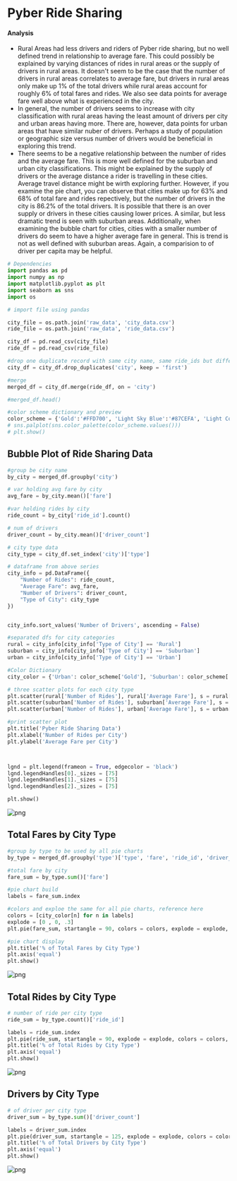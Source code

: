 
# Pyber Ride Sharing

#### Analysis

+ Rural Areas had less drivers and riders of Pyber ride sharing, but no well defined trend in relationship to average fare.  This could possibly be explained by varying distances of rides in rural areas or the supply of drivers in rural areas.  It doesn't seem to be the case that the number of drivers in rural areas correlates to average fare, but drivers in rural areas only make up 1% of the total drivers while rural areas account for roughly 6% of total fares and rides.  We also see data points for average fare well above what is experienced in the city.  
+ In general, the number of drivers seems to increase with city classification with rural areas having the least amount of drivers per city and urban areas having more.  There are, however, data points for urban areas that have similar nuber of drivers.  Perhaps a study of population or geographic size versus number of drivers would be beneficial in exploring this trend.
+ There seems to be a negative relationship between the number of rides and the average fare.  This is more well defined for the suburban and urban city classifications.  This might be explained by the supply of drivers or the average distance a rider is travelling in these cities.  Average travel distance might be wirth exploring further.  However, if you examine the pie chart, you can observe that cities make up for 63% and 68% of total fare and rides repectively, but the number of drivers in the city is 86.2% of the total drivers.  It is possible that there is an over supply or drivers in these cities causing lower prices.  A similar, but less dramatic trend is seen with suburban areas.  Additionally, when examining the bubble chart for cities, cities with a smaller number of drivers do seem to have a higher average fare in general.  This is trend is not as well defined with suburban areas.  Again, a comparision to of driver per capita may be helpful.  



```python
# Dependencies
import pandas as pd
import numpy as np
import matplotlib.pyplot as plt
import seaborn as sns
import os
```


```python
# import file using pandas

city_file = os.path.join('raw_data', 'city_data.csv')
ride_file = os.path.join('raw_data', 'ride_data.csv')

city_df = pd.read_csv(city_file)
ride_df = pd.read_csv(ride_file)

#drop one duplicate record with same city name, same ride_ids but different # of drivers
city_df = city_df.drop_duplicates('city', keep = 'first')

#merge
merged_df = city_df.merge(ride_df, on = 'city')

```


```python
#merged_df.head()
```


```python
#color scheme dictionary and preview
color_scheme = {'Gold':'#FFD700', 'Light Sky Blue':'#87CEFA', 'Light Coral':'#F08080'}
# sns.palplot(sns.color_palette(color_scheme.values()))
# plt.show()
```

## Bubble Plot of Ride Sharing Data


```python
#group be city name
by_city = merged_df.groupby('city')

# var holding avg fare by city
avg_fare = by_city.mean()['fare']

#var holding rides by city
ride_count = by_city['ride_id'].count()

# num of drivers
driver_count = by_city.mean()['driver_count']

# city type data
city_type = city_df.set_index('city')['type']

# dataframe from above series
city_info = pd.DataFrame({
    "Number of Rides": ride_count,
    "Average Fare": avg_fare,
    "Number of Drivers": driver_count,
    "Type of City": city_type
})


city_info.sort_values('Number of Drivers', ascending = False)

#separated dfs for city categories
rural = city_info[city_info['Type of City'] == 'Rural']
suburban = city_info[city_info['Type of City'] == 'Suburban']
urban = city_info[city_info['Type of City'] == 'Urban']

#Color Dictionary 
city_color = {'Urban': color_scheme['Gold'], 'Suburban': color_scheme['Light Sky Blue'], 'Rural': color_scheme['Light Coral']}

# three scatter plots for each city type
plt.scatter(rural['Number of Rides'], rural['Average Fare'], s = rural['Number of Drivers']*10, color = city_color['Rural'], edgecolor = 'black', label = 'Rural', alpha = .75)
plt.scatter(suburban['Number of Rides'], suburban['Average Fare'], s = suburban['Number of Drivers']*10, color = city_color['Suburban'], edgecolor = 'black', label = 'Suburban', alpha = .75)
plt.scatter(urban['Number of Rides'], urban['Average Fare'], s = urban['Number of Drivers']*10, color = city_color['Urban'], edgecolor = 'black', label = 'Urban', alpha = .75)

#print scatter plot
plt.title('Pyber Ride Sharing Data')
plt.xlabel('Number of Rides per City')
plt.ylabel('Average Fare per City')



lgnd = plt.legend(frameon = True, edgecolor = 'black')
lgnd.legendHandles[0]._sizes = [75]
lgnd.legendHandles[1]._sizes = [75]
lgnd.legendHandles[2]._sizes = [75]

plt.show()


```


![png](Images/output_6_0.png)


## Total Fares by City Type


```python
#group by type to be used by all pie charts
by_type = merged_df.groupby('type')['type', 'fare', 'ride_id', 'driver_count']

#total fare by city
fare_sum = by_type.sum()['fare']

#pie chart build
labels = fare_sum.index

#colors and exploe the same for all pie charts, reference here
colors = [city_color[n] for n in labels]
explode = [0 , 0, .3]
plt.pie(fare_sum, startangle = 90, colors = colors, explode = explode, labels = labels, autopct = "%1.1f%%", shadow = True, wedgeprops = {'linewidth': .5, 'edgecolor': 'black'})

#pie chart display
plt.title('% of Total Fares by City Type')
plt.axis('equal')
plt.show()
```


![png](Images/output_8_0.png)


## Total Rides by City Type


```python
# number of ride per city type
ride_sum = by_type.count()['ride_id']

labels = ride_sum.index
plt.pie(ride_sum, startangle = 90, explode = explode, colors = colors, labels = labels, autopct = "%1.1f%%", shadow = True, wedgeprops = {'linewidth': .5, 'edgecolor': 'black'})
plt.title('% of Total Rides by City Type')
plt.axis('equal')
plt.show()
```


![png](Images/output_10_0.png)


## Drivers by City Type


```python
# of driver per city type
driver_sum = by_type.sum()['driver_count']

labels = driver_sum.index
plt.pie(driver_sum, startangle = 125, explode = explode, colors = colors, labels = labels, autopct = "%1.1f%%", shadow = True, wedgeprops = {'linewidth': .5, 'edgecolor': 'black'})
plt.title('% of Total Drivers by City Type')
plt.axis('equal')
plt.show()
```


![png](Images/output_12_0.png)

